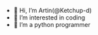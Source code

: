- 👋 Hi, I’m Artin(@Ketchup-d)
- 👀 I’m interested in coding
- 🌱 I’m a python programmer

<!---
Ketchup-d/Ketchup-d is a ✨ special ✨ repository because its `README.md` (this file) appears on your GitHub profile.
You can click the Preview link to take a look at your changes.
--->
